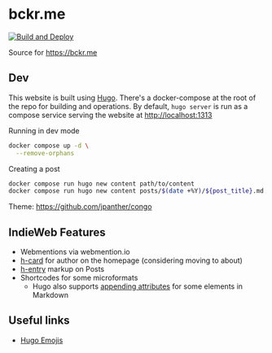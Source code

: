 # bckr.me

[![Build and Deploy](https://github.com/blbecker/bckr.me/actions/workflows/build-deploy.yml/badge.svg)](https://github.com/blbecker/bckr.me/actions/workflows/build-deploy.yml)

Source for <https://bckr.me>

## Dev

This website is built using [Hugo](https://gohugo.io/). There's a docker-compose at the root of the repo for building and operations. By default, `hugo server` is run as a compose service serving the website at <http://localhost:1313>

Running in dev mode

```bash
docker compose up -d \
  --remove-orphans
```

Creating a post

```bash
docker compose run hugo new content path/to/content
docker compose run hugo new content posts/$(date +%Y)/${post_title}.md
```

Theme: <https://github.com/jpanther/congo>

## IndieWeb Features

- Webmentions via webmention.io
- [h-card](https://microformats.org/wiki/h-card#Properties) for author on the homepage (considering moving to about)
- [h-entry](http://microformats.org/wiki/h-entry#Properties) markup on Posts
- Shortcodes for some microformats
  - Hugo also supports [appending attributes](https://gohugo.io/content-management/markdown-attributes/#overview) for some elements in Markdown

## Useful links

- [Hugo Emojis](https://gohugo.io/quick-reference/emojis/#smileys--emotion)
